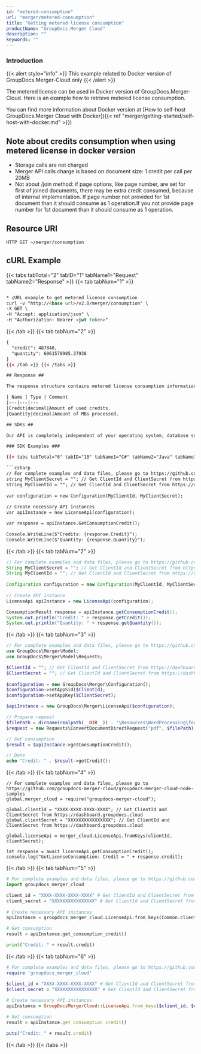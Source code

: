 ```yaml
---
id: "metered-consumption"
url: "merger/metered-consumption"
title: "Getting metered license consumption"
productName: "GroupDocs.Merger Cloud"
description: ""
keywords: ""
---
```

### Introduction ###

{{< alert style="info" >}}
This example related to Docker version of GroupDocs.Merger-Cloud only
{{< /alert >}}

The metered license can be used in Docker version of GroupDocs.Merger-Cloud.
Here is an example how to retrieve metered license consumption.

You can find more information about Docker version at [How to self-host GroupDocs.Merger Cloud with Docker]({{< ref "merger/getting-started/self-host-with-docker.md" >}})

## Note about credits consumption when using metered license in docker version ##

+ Storage calls are not charged
+ Merger API calls charge is based on document size: 1 credit per call per 20MB
+ Not about /join method: if page options, like page number, are set for first of joined documents, there may be extra credit consumed, because of internal implementation. If page number not provided for 1st document than it should consume as 1 operation.If you not provide page number for 1st document than it should consume as 1 operation.

## Resource URI ##

```HTTP GET ~/merger/consumption```

## cURL Example ##

{{< tabs tabTotal="2" tabID="1" tabName1="Request" tabName2="Response" >}} {{< tab tabNum="1" >}}

```html

* cURL example to get metered license consumption
curl -v "http://<base url>/v2.0/merger/consumption" \
-X GET \
-H "Accept: application/json" \
-H "Authorization: Bearer <jwt token>"
```

{{< /tab >}} {{< tab tabNum="2" >}}

```html
{
  "credit": 487848,
  "quantity": 6061570985.37938
}
{{< /tab >}} {{< /tabs >}}

## Response ##

The response structure contains metered license consumption information:

| Name | Type | Comment
|---|---|---
|Credit|decimal|Amount of used credits.
|Quantity|decimal|Amount of MBs processed.

## SDKs ##

Our API is completely independent of your operating system, database system or development language. You can use any language and platform that supports HTTP to interact with our API. However, manually writing client code can be difficult, error-prone and time-consuming. Therefore, we have provided and support API [SDKs](https://github.com/groupdocs-merger-cloud) in many development languages in order to make it easier to integrate with us.

### SDK Examples ###

{{< tabs tabTotal="6" tabID="10" tabName1="C#" tabName2="Java" tabName3="PHP" tabName4="Node.js" tabName5="Python" tabName6="Ruby" >}} {{< tab tabNum="1" >}}

```csharp
// For complete examples and data files, please go to https://github.com/groupdocs-merger-cloud/groupdocs-merger-cloud-dotnet-samples
string MyClientSecret = ""; // Get ClientId and ClientSecret from https://dashboard.groupdocs.cloud
string MyClientId = ""; // Get ClientId and ClientSecret from https://dashboard.groupdocs.cloud
  
var configuration = new Configuration(MyClientId, MyClientSecret);
  
// Create necessary API instances
var apiInstance = new LicenseApi(configuration);

var response = apiInstance.GetConsumptionCredit();

Console.WriteLine($"Credits: {response.Credit}");
Console.WriteLine($"Quantity: {response.Quantity}");
```

{{< /tab >}} {{< tab tabNum="2" >}}

```java
// For complete examples and data files, please go to https://github.com/groupdocs-merger-cloud/groupdocs-merger-cloud-java-samples
String MyClientSecret = ""; // Get ClientId and ClientSecret from https://dashboard.groupdocs.cloud
String MyClientId = ""; // Get ClientId and ClientSecret from https://dashboard.groupdocs.cloud
  
Configuration configuration = new Configuration(MyClientId, MyClientSecret);
  
// Create API instance
LicenseApi apiInstance = new LicenseApi(configuration);

ConsumptionResult response = apiInstance.getConsumptionCredit();
System.out.println("Credit: " + response.getCredit());
System.out.println("Quantity: " + response.getQuantity());
```

{{< /tab >}} {{< tab tabNum="3" >}}

```php
// For complete examples and data files, please go to https://github.com/groupdocs-merger-cloud/groupdocs-merger-cloud-php-samples
use GroupDocs\Merger\Model;
use GroupDocs\Merger\Model\Requests;

$ClientId = ""; // Get ClientId and ClientSecret from https://dashboard.groupdocs.cloud
$ClientSecret = ""; // Get ClientId and ClientSecret from https://dashboard.groupdocs.cloud
  
$configuration = new GroupDocs\Merger\Configuration();
$configuration->setAppSid($ClientId);
$configuration->setAppKey($ClientSecret);

$apiInstance = new GroupDocs\Merger\LicenseApi($configuration);

// Prepare request
$filePath = dirname(realpath(__DIR__)) . '\Resources\WordProcessing\four-pages.docx';
$request = new Requests\ConvertDocumentDirectRequest("pdf", $filePath);

// Get consumption
$result = $apiInstance->getConsumptionCredit();

// Done
echo "Credit: " . $result->getCredit();
```

{{< /tab >}} {{< tab tabNum="4" >}}

```node
// For complete examples and data files, please go to https://github.com/groupdocs-merger-cloud/groupdocs-merger-cloud-node-samples
global.merger_cloud = require("groupdocs-merger-cloud");

global.clientId = "XXXX-XXXX-XXXX-XXXX"; // Get ClientId and ClientSecret from https://dashboard.groupdocs.cloud
global.clientSecret = "XXXXXXXXXXXXXXXX"; // Get ClientId and ClientSecret from https://dashboard.groupdocs.cloud
  
global.licenseApi = merger_cloud.LicenseApi.fromKeys(clientId, clientSecret);

let response = await licenseApi.getConsumptionCredit();
console.log("GetLicenseConsumption: Credit = " + response.credit);
```

{{< /tab >}} {{< tab tabNum="5" >}}

```python
# For complete examples and data files, please go to https://github.com/groupdocs-merger-cloud/groupdocs-merger-cloud-python-samples
import groupdocs_merger_cloud

client_id = "XXXX-XXXX-XXXX-XXXX" # Get ClientId and ClientSecret from https://dashboard.groupdocs.cloud
client_secret = "XXXXXXXXXXXXXXXX" # Get ClientId and ClientSecret from https://dashboard.groupdocs.cloud
  
# Create necessary API instances
apiInstance = groupdocs_merger_cloud.LicenseApi.from_keys(Common.client_id, Common.client_secret)

# Get consumption
result = apiInstance.get_consumption_credit()

print("Credit: " + result.credit)
```

{{< /tab >}} {{< tab tabNum="6" >}}

```ruby
# For complete examples and data files, please go to https://github.com/groupdocs-merger-cloud/groupdocs-merger-cloud-ruby-samples
require 'groupdocs_merger_cloud'

$client_id = "XXXX-XXXX-XXXX-XXXX" # Get ClientId and ClientSecret from https://dashboard.groupdocs.cloud
$client_secret = "XXXXXXXXXXXXXXXX" # Get ClientId and ClientSecret from https://dashboard.groupdocs.cloud
  
# Create necessary API instances
apiInstance = GroupDocsMergerCloud::LicenseApi.from_keys($client_id, $client_secret)

# Get consumption
result = apiInstance.get_consumption_credit()

puts("Credit: " + result.credit)
```

{{< /tab >}} {{< /tabs >}}
